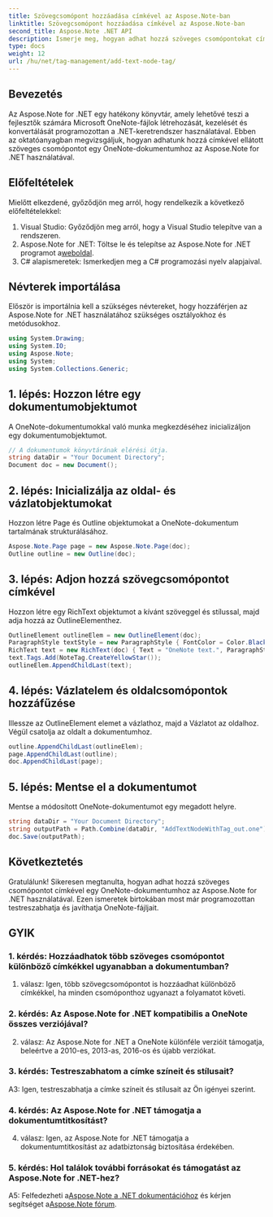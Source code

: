 ```yaml
---
title: Szövegcsomópont hozzáadása címkével az Aspose.Note-ban
linktitle: Szövegcsomópont hozzáadása címkével az Aspose.Note-ban
second_title: Aspose.Note .NET API
description: Ismerje meg, hogyan adhat hozzá szöveges csomópontokat címkékkel a OneNote-dokumentumokhoz az Aspose.Note for .NET használatával.
type: docs
weight: 12
url: /hu/net/tag-management/add-text-node-tag/
---
```

## Bevezetés

Az Aspose.Note for .NET egy hatékony könyvtár, amely lehetővé teszi a fejlesztők számára Microsoft OneNote-fájlok létrehozását, kezelését és konvertálását programozottan a .NET-keretrendszer használatával. Ebben az oktatóanyagban megvizsgáljuk, hogyan adhatunk hozzá címkével ellátott szöveges csomópontot egy OneNote-dokumentumhoz az Aspose.Note for .NET használatával.

## Előfeltételek

Mielőtt elkezdené, győződjön meg arról, hogy rendelkezik a következő előfeltételekkel:

1. Visual Studio: Győződjön meg arról, hogy a Visual Studio telepítve van a rendszeren.
2.  Aspose.Note for .NET: Töltse le és telepítse az Aspose.Note for .NET programot a[weboldal](https://releases.aspose.com/note/net/).
3. C# alapismeretek: Ismerkedjen meg a C# programozási nyelv alapjaival.

## Névterek importálása

Először is importálnia kell a szükséges névtereket, hogy hozzáférjen az Aspose.Note for .NET használatához szükséges osztályokhoz és metódusokhoz.

```csharp
using System.Drawing;
using System.IO;
using Aspose.Note;
using System;
using System.Collections.Generic;
```

## 1. lépés: Hozzon létre egy dokumentumobjektumot

A OneNote-dokumentumokkal való munka megkezdéséhez inicializáljon egy dokumentumobjektumot.

```csharp
// A dokumentumok könyvtárának elérési útja.
string dataDir = "Your Document Directory";
Document doc = new Document();
```

## 2. lépés: Inicializálja az oldal- és vázlatobjektumokat

Hozzon létre Page és Outline objektumokat a OneNote-dokumentum tartalmának strukturálásához.

```csharp
Aspose.Note.Page page = new Aspose.Note.Page(doc);
Outline outline = new Outline(doc);
```

## 3. lépés: Adjon hozzá szövegcsomópontot címkével

Hozzon létre egy RichText objektumot a kívánt szöveggel és stílussal, majd adja hozzá az OutlineElementhez.

```csharp
OutlineElement outlineElem = new OutlineElement(doc);
ParagraphStyle textStyle = new ParagraphStyle { FontColor = Color.Black, FontName = "Arial", FontSize = 10 };
RichText text = new RichText(doc) { Text = "OneNote text.", ParagraphStyle = textStyle };
text.Tags.Add(NoteTag.CreateYellowStar());
outlineElem.AppendChildLast(text);
```

## 4. lépés: Vázlatelem és oldalcsomópontok hozzáfűzése

Illessze az OutlineElement elemet a vázlathoz, majd a Vázlatot az oldalhoz. Végül csatolja az oldalt a dokumentumhoz.

```csharp
outline.AppendChildLast(outlineElem);
page.AppendChildLast(outline);
doc.AppendChildLast(page);
```

## 5. lépés: Mentse el a dokumentumot

Mentse a módosított OneNote-dokumentumot egy megadott helyre.

```csharp
string dataDir = "Your Document Directory";
string outputPath = Path.Combine(dataDir, "AddTextNodeWithTag_out.one");
doc.Save(outputPath);
```

## Következtetés

Gratulálunk! Sikeresen megtanulta, hogyan adhat hozzá szöveges csomópontot címkével egy OneNote-dokumentumhoz az Aspose.Note for .NET használatával. Ezen ismeretek birtokában most már programozottan testreszabhatja és javíthatja OneNote-fájljait.

## GYIK

### 1. kérdés: Hozzáadhatok több szöveges csomópontot különböző címkékkel ugyanabban a dokumentumban?

1. válasz: Igen, több szövegcsomópontot is hozzáadhat különböző címkékkel, ha minden csomóponthoz ugyanazt a folyamatot követi.

### 2. kérdés: Az Aspose.Note for .NET kompatibilis a OneNote összes verziójával?

2. válasz: Az Aspose.Note for .NET a OneNote különféle verzióit támogatja, beleértve a 2010-es, 2013-as, 2016-os és újabb verziókat.

### 3. kérdés: Testreszabhatom a címke színeit és stílusait?

A3: Igen, testreszabhatja a címke színeit és stílusait az Ön igényei szerint.

### 4. kérdés: Az Aspose.Note for .NET támogatja a dokumentumtitkosítást?

4. válasz: Igen, az Aspose.Note for .NET támogatja a dokumentumtitkosítást az adatbiztonság biztosítása érdekében.

### 5. kérdés: Hol találok további forrásokat és támogatást az Aspose.Note for .NET-hez?

 A5: Felfedezheti a[Aspose.Note a .NET dokumentációhoz](https://reference.aspose.com/note/net/) és kérjen segítséget a[Aspose.Note fórum](https://forum.aspose.com/c/note/28).